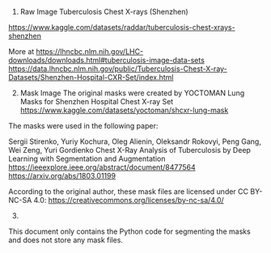 

1. Raw Image
Tuberculosis Chest X-rays (Shenzhen)

https://www.kaggle.com/datasets/raddar/tuberculosis-chest-xrays-shenzhen

More at 
https://lhncbc.nlm.nih.gov/LHC-downloads/downloads.html#tuberculosis-image-data-sets
https://data.lhncbc.nlm.nih.gov/public/Tuberculosis-Chest-X-ray-Datasets/Shenzhen-Hospital-CXR-Set/index.html

2. Mask Image
The original masks were created by YOCTOMAN
Lung Masks for Shenzhen Hospital Chest X-ray Set
https://www.kaggle.com/datasets/yoctoman/shcxr-lung-mask

The masks were used in the following paper:

Sergii Stirenko, Yuriy Kochura, Oleg Alienin, Oleksandr Rokovyi, Peng Gang, Wei Zeng, Yuri Gordienko
Chest X-Ray Analysis of Tuberculosis by Deep Learning with Segmentation and Augmentation
https://ieeexplore.ieee.org/abstract/document/8477564
https://arxiv.org/abs/1803.01199

According to the original author, these mask files are licensed under CC BY-NC-SA 4.0:
https://creativecommons.org/licenses/by-nc-sa/4.0/

3. 
This document only contains the Python code for segmenting the masks and does not store any mask files.

